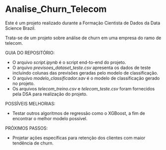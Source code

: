 # Analise_Churn_Telecom

Este é um projeto realizado durante a Formação Cientista de Dados da Data Science Brazil.

Trata-se de um projeto sobre análise de churn em uma empresa do ramo de telecom.

GUIA DO REPOSITÓRIO:
- O arquivo *script.ipynb* é o script end-to-end do projeto.
- O arquivo *previsoes_dataset_teste.csv* apresenta os dados de teste incluindo colunas das previsões geradas pelo modelo de classificação.
- O arquivo *modelo_classificador.sav* é o modelo de classificação gerado no projeto.
- Os arquivos *telecom_treino.csv* e *telecom_teste.csv* foram fornecidos pela DSA para realização do projeto.


POSSÍVEIS MELHORIAS:
- Testar outros algoritmos de regressão como o XGBoost, a fim de encontrar o melhor modelo possível.

PRÓXIMOS PASSOS:
- Projetar ações específicas para retenção dos clientes com maior tendência de churn.
